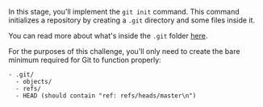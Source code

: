 In this stage, you'll implement the `git init` command. This command
initializes a repository by creating a `.git` directory and some files
inside it.

You can read more about what's inside the `.git` folder
[here](http://gitready.com/advanced/2009/03/23/whats-inside-your-git-directory.html).

For the purposes of this challenge, you'll only need to create the bare
minimum required for Git to function properly:

```
- .git/
  - objects/
  - refs/
  - HEAD (should contain "ref: refs/heads/master\n")
```
